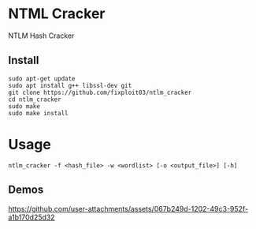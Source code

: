 # NTML Cracker

NTLM Hash Cracker

## Install

```
sudo apt-get update
sudo apt install g++ libssl-dev git
git clone https://github.com/fixploit03/ntlm_cracker
cd ntlm_cracker
sudo make
sudo make install
```

# Usage

```
ntlm_cracker -f <hash_file> -w <wordlist> [-o <output_file>] [-h]
```

## Demos

https://github.com/user-attachments/assets/067b249d-1202-49c3-952f-a1b170d25d32




